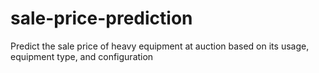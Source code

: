 # sale-price-prediction
Predict the sale price of heavy equipment at auction based on its usage, equipment type, and configuration
